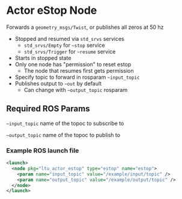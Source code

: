 # Actor eStop Node

Forwards a `geometry_msgs/Twist`, or publishes all zeros at 50 hz

- Stopped and resumed via `std_srvs` services
  - `std_srvs/Empty` for `~stop` service
  - `std_srvs/Trigger` for `~resume` service
- Starts in stopped state
- Only one node has "permission" to reset estop
  - The node that resumes first gets permission
- Specify topic to forward in rosparam `~input_topic`
- Publishes output to `~out` by default
  - Can change with `~output_topic` rosparam
  
## Required ROS Params

`~input_topic` name of the topoc to subscribe to  

`~output_topic` name of the topoc to publish to 

### Example ROS launch file

```xml
<launch>
  <node pkg="ltu_actor_estop" type="estop" name="estop">
    <param name="input_topic" value="/example/input/topic" />
    <param name="output_topic" value="/example/output/topic" />
  </node>
</launch>
```
